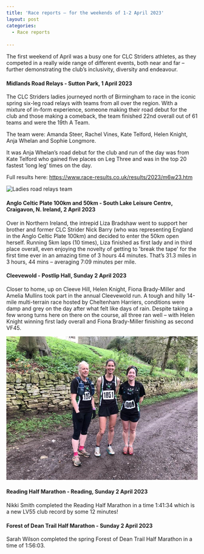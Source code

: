 ```yaml
---
title: 'Race reports – for the weekends of 1-2 April 2023'
layout: post
categories:
  - Race reports

---
```


The first weekend of April was a busy one for CLC Striders athletes, as they competed in a really wide range of different events, both near and far – further demonstrating the club’s inclusivity, diversity and endeavour.

#### Midlands Road Relays - Sutton Park, 1 April 2023

The CLC Striders ladies journeyed north of Birmingham to race in the iconic spring six-leg road relays with teams from all over the region. With a mixture of in-form experience, someone making their road debut for the club and those making a comeback, the team finished 22nd overall out of 61 teams and were the 19th A Team.

The team were: Amanda Steer, Rachel Vines, Kate Telford, Helen Knight, Anja Whelan and Sophie Longmore.

It was Anja Whelan’s road debut for the club and run of the day was from Kate Telford who gained five places on Leg Three and was in the top 20 fastest ‘long leg’ times on the day. 

Full results here: 
https://www.race-results.co.uk/results/2023/m6w23.htm

![Ladies road relays team](/images/2023/04/2023-04-19-Ladies-road-relays.jpg "Ladies road relays team")

#### Anglo Celtic Plate 100km and 50km - South Lake Leisure Centre, Craigavon, N. Ireland, 2 April 2023

Over in Northern Ireland, the intrepid Liza Bradshaw went to support her brother and former CLC Strider Nick Barry (who was representing England in the Anglo Celtic Plate 100km) and decided to enter the 50km open herself. Running 5km laps (10 times), Liza finished as first lady and in third place overall, even enjoying the novelty of getting to 'break the tape' for the first time ever in an amazing time of 3 hours 44 minutes. That’s 31.3 miles in 3 hours, 44 mins – averaging 7:09 minutes per mile.

#### Cleevewold  - Postlip Hall, Sunday 2 April 2023

Closer to home, up on Cleeve Hill, Helen Knight, Fiona Brady-Miller and Amelia Mullins took part in the annual Cleevewold run. A tough and hilly 14-mile multi-terrain race hosted by Cheltenham Harriers, conditions were damp and grey on the day after what felt like days of rain. Despite taking a few wrong turns here on there on the course, all three ran well – with Helen Knight winning first lady overall and Fiona Brady-Miller finishing as second VF45.

![Cleevewold](/images/2023/04/2023-04-10-Cleevewold.jpg "Cleevewold")

#### Reading Half Marathon - Reading, Sunday 2 April 2023

Nikki Smith completed the Reading Half Marathon in a time 1:41:34 which is a new LV55 club record by some 12 minutes!

#### Forest of Dean Trail Half Marathon - Sunday 2 April 2023 

Sarah Wilson completed the spring Forest of Dean Trail Half Marathon in a time of 1:56:03.
